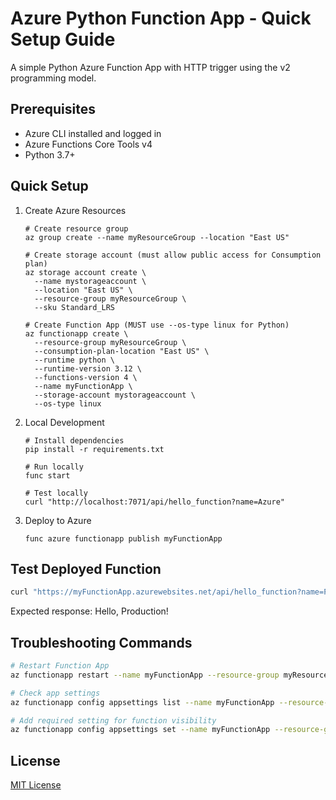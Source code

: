 # Azure Python Function App - Quick Setup Guide

A simple Python Azure Function App with HTTP trigger using the v2 programming model.

## Prerequisites

- Azure CLI installed and logged in
- Azure Functions Core Tools v4
- Python 3.7+

## Quick Setup

1. Create Azure Resources
    ```
   # Create resource group
    az group create --name myResourceGroup --location "East US"
    
    # Create storage account (must allow public access for Consumption plan)
    az storage account create \
      --name mystorageaccount \
      --location "East US" \
      --resource-group myResourceGroup \
      --sku Standard_LRS
    
    # Create Function App (MUST use --os-type linux for Python)
    az functionapp create \
      --resource-group myResourceGroup \
      --consumption-plan-location "East US" \
      --runtime python \
      --runtime-version 3.12 \
      --functions-version 4 \
      --name myFunctionApp \
      --storage-account mystorageaccount \
      --os-type linux
   ```
2. Local Development
    ```
   # Install dependencies
    pip install -r requirements.txt
    
    # Run locally
    func start
    
    # Test locally
    curl "http://localhost:7071/api/hello_function?name=Azure"
   ```

3. Deploy to Azure
    ```
   func azure functionapp publish myFunctionApp
   ```

## Test Deployed Function

```bash
curl "https://myFunctionApp.azurewebsites.net/api/hello_function?name=Production"
```
Expected response: Hello, Production!

## Troubleshooting Commands

```bash
# Restart Function App
az functionapp restart --name myFunctionApp --resource-group myResourceGroup

# Check app settings
az functionapp config appsettings list --name myFunctionApp --resource-group myResourceGroup

# Add required setting for function visibility
az functionapp config appsettings set --name myFunctionApp --resource-group myResourceGroup --settings "AzureWebJobsFeatureFlags=EnableWorkerIndexing"
```

## License

[MIT License](LICENSE)